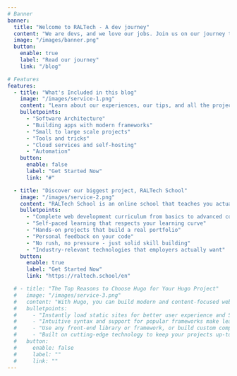 ```yaml
---
# Banner
banner:
  title: "Welcome to RALTech - A dev journey"
  content: "We are devs, and we love our jobs. Join us on our journey to improve ourselves and grow."
  image: "/images/banner.png"
  button:
    enable: true
    label: "Read our journey"
    link: "/blog"

# Features
features:
  - title: "What's Included in this blog"
    image: "/images/service-1.png"
    content: "Learn about our experiences, our tips, and all the projects we've worked on."
    bulletpoints:
      - "Software Architecture"
      - "Building apps with modern frameworks"
      - "Small to large scale projects"
      - "Tools and tricks"
      - "Cloud services and self-hosting"
      - "Automation"
    button:
      enable: false
      label: "Get Started Now"
      link: "#"

  - title: "Discover our biggest project, RALTech School"
    image: "/images/service-2.png"
    content: "RALTech School is an online school that teaches you actual skills to build a website, and that takes the time doing so. Bootcamps might promise dreams, but RALTech School promises results."
    bulletpoints:
      - "Complete web development curriculum from basics to advanced concepts"
      - "Self-paced learning that respects your learning curve"
      - "Hands-on projects that build a real portfolio"
      - "Personal feedback on your code"
      - "No rush, no pressure - just solid skill building"
      - "Industry-relevant technologies that employers actually want"
    button:
      enable: true
      label: "Get Started Now"
      link: "https://raltech.school/en"

  # - title: "The Top Reasons to Choose Hugo for Your Hugo Project"
  #   image: "/images/service-3.png"
  #   content: "With Hugo, you can build modern and content-focused websites without sacrificing performance or ease of use."
  #   bulletpoints:
  #     - "Instantly load static sites for better user experience and SEO."
  #     - "Intuitive syntax and support for popular frameworks make learning and using Hugo a breeze."
  #     - "Use any front-end library or framework, or build custom components, for any project size."
  #     - "Built on cutting-edge technology to keep your projects up-to-date with the latest web standards."
  #   button:
  #     enable: false
  #     label: ""
  #     link: ""
---
```

